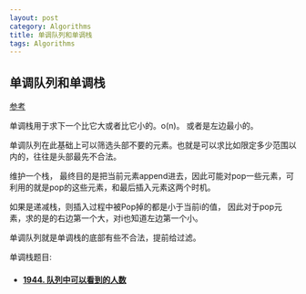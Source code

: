 ```yaml
---
layout: post
category: Algorithms
title: 单调队列和单调栈
tags: Algorithms
---
```


## 单调队列和单调栈

[参考](https://leetcode-cn.com/problems/dui-lie-de-zui-da-zhi-lcof/solution/dan-diao-dui-lie-yu-dan-diao-zhan-by-huaji_store/)





单调栈用于求下一个比它大或者比它小的。o(n)。 或者是左边最小的。

单调队列在此基础上可以筛选头部不要的元素。也就是可以求比如限定多少范围以内的，往往是头部最先不合法。



维护一个栈， 最终目的是把当前元素append进去，因此可能对pop一些元素，可利用的就是pop的这些元素，和最后插入元素这两个时机。

如果是递减栈，则插入过程中被Pop掉的都是小于当前i的值， 因此对于pop元素，求的是的右边第一个大，对i也知道左边第一个小。



单调队列就是单调栈的底部有些不合法，提前给过滤。



单调栈题目:

- #### [1944. 队列中可以看到的人数](https://leetcode-cn.com/problems/number-of-visible-people-in-a-queue/)
